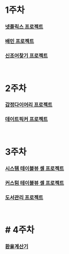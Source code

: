 # 1주차
### [넷플릭스 프로젝트](https://github.com/Josee20/SeSACTIL/tree/master/Week2/Netflix2)
### [배민 프로젝트](https://github.com/Josee20/Bamin)
### [신조어찾기 프로젝트](https://github.com/Josee20/newlyCoinedWordProject)
<br>

# 2주차
### [감정다이어리 프로젝트](https://github.com/Josee20/EmotioinDiaryProject)
### [데이트픽커 프로젝트](https://github.com/Josee20/DatePickerProject)
<br>

# 3주차
### [시스템 테이블뷰 셀 프로젝트](https://github.com/Josee20/SeSACTIL/blob/master/Week3/TrendMedia/TrendMedia/New%20Group)
### [커스텀 테이블뷰 셀 프로젝트](https://github.com/Josee20/SeSACTIL/tree/master/Week3/TrendMedia/TrendMedia/New%20Group/7-19_Assignment)
### [도서관리 프로젝트](https://github.com/Josee20/SeSACTIL/tree/master/Week3/LibraryProject)

<br>



# # 4주차

### [환율계산기](https://github.com/Josee20/SeSACTIL/tree/master/Week4/%ED%99%98%EC%9C%A8%EA%B3%84%EC%82%B0%EA%B8%B0)





